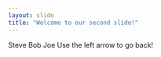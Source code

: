 ```yaml
---
layout: slide
title: "Welcome to our second slide!"
---
```

Steve Bob Joe
Use the left arrow to go back!
